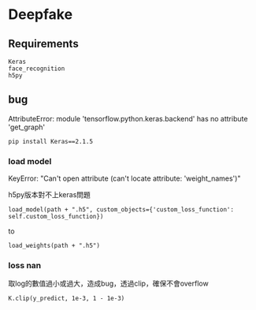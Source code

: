 # Deepfake

## Requirements

```
Keras
face_recognition
h5py
```

## bug
AttributeError: module 'tensorflow.python.keras.backend' has no attribute 'get_graph'
```
pip install Keras==2.1.5
```

### load model
KeyError: "Can't open attribute (can't locate attribute: 'weight_names')"

h5py版本對不上keras問題
```
load_model(path + ".h5", custom_objects={'custom_loss_function': self.custom_loss_function})
```
to
```
load_weights(path + ".h5")
```

### loss nan
取log的數值過小或過大，造成bug，透過clip，確保不會overflow
```
K.clip(y_predict, 1e-3, 1 - 1e-3)
```
